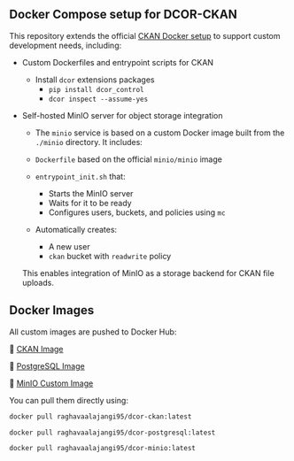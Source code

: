 ## Docker Compose setup for DCOR-CKAN

This repository extends the official [CKAN Docker setup](https://github.com/ckan/ckan-docker) to support custom development needs, including:

- Custom Dockerfiles and entrypoint scripts for CKAN
   - Install `dcor` extensions packages
      - `pip install dcor_control`
      - `dcor inspect --assume-yes`
- Self-hosted MinIO server for object storage integration  
   - The `minio` service is based on a custom Docker image built from the `./minio` directory. It includes:

   - `Dockerfile` based on the official `minio/minio` image
   - `entrypoint_init.sh` that:
      - Starts the MinIO server
      - Waits for it to be ready
      - Configures users, buckets, and policies using `mc`
   - Automatically creates:
     - A new user
     - `ckan` bucket with `readwrite` policy

    This enables integration of MinIO as a storage backend for CKAN file uploads.


## Docker Images
All custom images are pushed to Docker Hub:

🔗 [CKAN Image](https://hub.docker.com/repository/docker/raghavaalajangi95/dcor-ckan/tags)

🔗 [PostgreSQL Image](https://hub.docker.com/repository/docker/raghavaalajangi95/dcor-postgresql/tags)

🔗 [MinIO Custom Image](https://hub.docker.com/repository/docker/raghavaalajangi95/dcor-minio/tags)

You can pull them directly using:

```bash
docker pull raghavaalajangi95/dcor-ckan:latest

docker pull raghavaalajangi95/dcor-postgresql:latest

docker pull raghavaalajangi95/dcor-minio:latest
```



